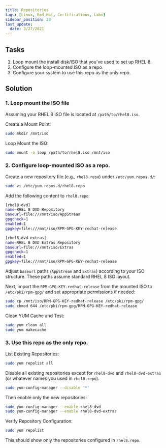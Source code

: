```yaml
---
title: Repositories
tags: [Linux, Red Hat, Certifications, Labs]
sidebar_position: 28
last_update:
  date: 3/27/2021
---
```


## Tasks

1. Loop mount the install disk/ISO that you've used to set up RHEL 8.
2. Configure the loop-mounted ISO as a repo.
3. Configure your system to use this repo as the only repo.


## Solution

### 1. Loop mount the ISO file

Assuming your RHEL 8 ISO file is located at `/path/to/rhel8.iso`.

Create a Mount Point:
```bash
sudo mkdir /mnt/iso
```

Loop Mount the ISO:
```bash
sudo mount -o loop /path/to/rhel8.iso /mnt/iso
```

### 2. Configure loop-mounted ISO as a repo.

Create a new repository file (e.g., `rhel8.repo`) under `/etc/yum.repos.d/`:
```bash
sudo vi /etc/yum.repos.d/rhel8.repo
```

Add the following content to `rhel8.repo`:

```bash
[rhel8-dvd]
name=RHEL 8 DVD Repository
baseurl=file:///mnt/iso/AppStream
gpgcheck=1
enabled=1
gpgkey=file:///mnt/iso/RPM-GPG-KEY-redhat-release

[rhel8-dvd-extras]
name=RHEL 8 DVD Extras Repository
baseurl=file:///mnt/iso/Extras
gpgcheck=1
enabled=1
gpgkey=file:///mnt/iso/RPM-GPG-KEY-redhat-release
```

Adjust `baseurl` paths (`AppStream` and `Extras`) according to your ISO structure. These paths assume standard RHEL 8 ISO layout.

Next, import the `RPM-GPG-KEY-redhat-release` from the mounted ISO to `/etc/pki/rpm-gpg/` and set appropriate permissions if needed:
```bash
sudo cp /mnt/iso/RPM-GPG-KEY-redhat-release /etc/pki/rpm-gpg/
sudo chmod 644 /etc/pki/rpm-gpg/RPM-GPG-KEY-redhat-release
```

Clean YUM Cache and Test:
```bash
sudo yum clean all
sudo yum makecache
```

### 3. Use this repo as the only repo.

List Existing Repositories:
```bash
sudo yum repolist all
```

Disable all existing repositories except for `rhel8-dvd` and `rhel8-dvd-extras` (or whatever names you used in `rhel8.repo`).

```bash
sudo yum-config-manager --disable '*'
```

Then enable only the new repositories:
```bash
sudo yum-config-manager --enable rhel8-dvd
sudo yum-config-manager --enable rhel8-dvd-extras
```

Verify Repository Configuration:
```bash
sudo yum repolist
```

This should show only the repositories configured in `rhel8.repo`.

